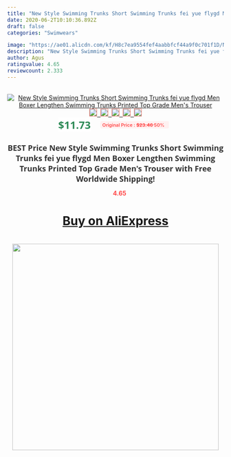 ```yaml
---
title: "New Style Swimming Trunks Short Swimming Trunks fei yue flygd Men Boxer Lengthen Swimming Trunks Printed Top Grade Men's Trouser"
date: 2020-06-2T10:10:36.892Z
draft: false
categories: "Swimwears"

image: "https://ae01.alicdn.com/kf/H8c7ea9554fef4aabbfcf44a9f0c701f1D/New-Style-Swimming-Trunks-Short-Swimming-Trunks-fei-yue-flygd-Men-Boxer-Lengthen-Swimming-Trunks-Printed.jpg"
description: "New Style Swimming Trunks Short Swimming Trunks fei yue flygd Men Boxer Lengthen Swimming Trunks Printed Top Grade Men's Trouser"
author: Agus
ratingvalue: 4.65
reviewcount: 2.333
---
```

<br>
<div style="text-align: center;">
<a href="https://s.click.aliexpress.com/e/_Al9oul" target="_blank" rel="nofollow noopener noreferrer"><img alt="New Style Swimming Trunks Short Swimming Trunks fei yue flygd Men Boxer Lengthen Swimming Trunks Printed Top Grade Men's Trouser" class="magnifier-image" src="https://ae01.alicdn.com/kf/H8c7ea9554fef4aabbfcf44a9f0c701f1D/New-Style-Swimming-Trunks-Short-Swimming-Trunks-fei-yue-flygd-Men-Boxer-Lengthen-Swimming-Trunks-Printed.jpg_640x640.jpg">
<br>
<img style="border:1px solid salmon" src="https://ae01.alicdn.com/kf/H8c7ea9554fef4aabbfcf44a9f0c701f1D/New-Style-Swimming-Trunks-Short-Swimming-Trunks-fei-yue-flygd-Men-Boxer-Lengthen-Swimming-Trunks-Printed.jpg_120x120.jpg">&nbsp;&nbsp;<img style="border:1px solid salmon" src="https://ae01.alicdn.com/kf/H03a9e2bbc2dd45f6b26a9143d0b59edbb/New-Style-Swimming-Trunks-Short-Swimming-Trunks-fei-yue-flygd-Men-Boxer-Lengthen-Swimming-Trunks-Printed.jpg_120x120.jpg">&nbsp;&nbsp;<img style="border:1px solid salmon" src="_120x120.jpg">&nbsp;&nbsp;<img style="border:1px solid salmon" src="_120x120.jpg">&nbsp;&nbsp;<img style="border:1px solid salmon" src="https://ae01.alicdn.com/kf/Hc30e216e6d344cca87e0fdf2e2e5d783K/New-Style-Swimming-Trunks-Short-Swimming-Trunks-fei-yue-flygd-Men-Boxer-Lengthen-Swimming-Trunks-Printed.jpg_120x120.jpg"></a></div><br0>
<div style="text-align: center;"><span style="background-color: white; border: 0px; box-sizing: border-box; color: seagreen; display: inline-block; font-family: &quot;open sans&quot; , &quot;arial&quot; , &quot;helvetica&quot; , sans-serif , &quot;heiti&quot;; font-size: 24px; font-stretch: inherit; font-weight: 700; line-height: inherit; margin: 0px 10px 0px 0px; padding: 0px; vertical-align: middle;">$11.73 </span>
<span style="background: rgb(255 , 241 , 241); border-radius: 3px; border: 0px; box-sizing: border-box; color: #ff4747; display: inline-block; font-family: inherit; font-size: 12px; font-stretch: inherit; font-style: inherit; font-variant: inherit; font-weight: 600; line-height: inherit; margin: 0px; padding: 2px 5px; transform: scale(0.9); vertical-align: middle;">Original Price : <b style="text-decoration: line-through;">$23.46 </b> 50%&nbsp;&nbsp;</span></div>
<h1 style="color: #333333; display: inline-block; font-family: &quot;open sans&quot; , &quot;arial&quot; , &quot;helvetica&quot; , sans-serif , &quot;heiti&quot;; font-size: 18px; font-stretch: inherit; font-weight: 700; text-align: center;">BEST Price New Style Swimming Trunks Short Swimming Trunks fei yue flygd Men Boxer Lengthen Swimming Trunks Printed Top Grade Men's Trouser with Free Worldwide Shipping!</h1>
<div style="color: #ff4747; text-align: center;">
<img src="https://4.bp.blogspot.com/-M0ZcTcb-5uY/XleCXlxnR4I/AAAAAAAAAEc/OrjgMkXV1oMQFaCRZj5HQwOCBcu3w1FegCPcBGAYYCw/s1600/star.png" style="height: 15px;">&nbsp;<b>4.65</b></div>
<div class="button_cont" align="center"><a class="buynow_a" href="https://s.click.aliexpress.com/e/_Al9oul" target="_blank" rel="nofollow noopener noreferrer"><H1>Buy on AliExpress</H1></a></div><br>
<div class="separator" style="clear: both; text-align: center;">
<img src="https://lh3.googleusercontent.com/-pTy5HemUv9M/XlePHvY0dAI/AAAAAAAAAE4/0nX5iRUoIWY8eMW9Dpxeirr157OZliDIgCLcBGAsYHQ/s1600/badge.gif" width="480">
</div>
